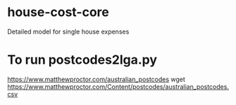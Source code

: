 # house-cost-core
Detailed model for single house expenses


# To run postcodes2lga.py
https://www.matthewproctor.com/australian_postcodes
wget https://www.matthewproctor.com/Content/postcodes/australian_postcodes.csv
